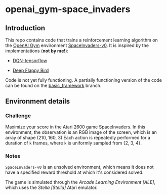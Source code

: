 # openai_gym-space_invaders

## Introduction

This repo contains code that trains a reinforcement learning algorithm on the [OpenAI Gym](https://gym.openai.com) environment [SpaceInvaders-v0](https://gym.openai.com/envs/SpaceInvaders-v0). It is inspired by the implementations (**not by me!**):

+ [DQN-tensorflow](https://github.com/devsisters/DQN-tensorflow)

+ [Deep Flappy Bird](https://github.com/yenchenlin/DeepLearningFlappyBird)

Code is not yet fully functioning. A partially functioning version of the code can be found on the [basic_framework](https://github.com/dbusbridge/openai_gym-space_invaders/tree/basic_framework) branch.

## Environment details

### Challenge

Maximize your score in the Atari 2600 game SpaceInvaders. In this environment, the observation is an RGB image of the screen, which is an array of shape (210, 160, 3) Each action is repeatedly performed for a duration of `k` frames, where `k` is uniformly sampled from {2, 3, 4}.

### Notes

`SpaceInvaders-v0` is an unsolved environment, which means it does not have a specified reward threshold at which it's considered solved.

The game is simulated through the *Arcade Learning Environment [ALE]*, which uses the *Stella [Stella]* Atari emulator.
